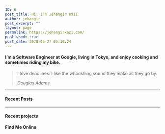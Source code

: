 ```yaml
---
ID: 6
post_title: Hi! I’m Jehangir Kazi
author: jehangir
post_excerpt: ""
layout: page
permalink: https://jehangirkazi.com/
published: true
post_date: 2020-05-27 05:36:24
---
```

<!-- wp:group {"align":"wide"} -->
<div class="wp-block-group alignwide"><div class="wp-block-group__inner-container"><!-- wp:heading {"level":4} -->
<h4>I’m a Software Engineer at Google, living in Tokyo, and enjoy cooking and sometimes riding my bike.</h4>
<!-- /wp:heading --></div></div>
<!-- /wp:group -->

<!-- wp:group {"align":"wide"} -->
<div class="wp-block-group alignwide"><div class="wp-block-group__inner-container"><!-- wp:quote {"className":"is-style-large"} -->
<blockquote class="wp-block-quote is-style-large"><p>I love deadlines. I like the whooshing sound they make as they go by.</p><cite>Douglas Adams</cite></blockquote>
<!-- /wp:quote --></div></div>
<!-- /wp:group -->

<!-- wp:separator -->
<hr class="wp-block-separator"/>
<!-- /wp:separator -->

<!-- wp:heading {"level":4} -->
<h4>Recent Posts</h4>
<!-- /wp:heading -->

<!-- wp:latest-posts {"categories":"6","postsToShow":10,"displayPostContent":true,"displayPostDate":true,"postLayout":"grid","columns":2,"displayFeaturedImage":true,"featuredImageAlign":"center","featuredImageSizeSlug":"medium"} /-->

<!-- wp:separator -->
<hr class="wp-block-separator"/>
<!-- /wp:separator -->

<!-- wp:heading {"level":4} -->
<h4>Recent projects</h4>
<!-- /wp:heading -->

<!-- wp:latest-posts {"categories":"7","displayPostContent":true,"displayPostDate":true,"postLayout":"grid","columns":2,"displayFeaturedImage":true,"featuredImageAlign":"center","featuredImageSizeSlug":"medium"} /-->

<!-- wp:heading {"level":4} -->
<h4>Find Me Online</h4>
<!-- /wp:heading -->

<!-- wp:social-links -->
<ul class="wp-block-social-links"><!-- wp:social-link {"url":"https://linkedin.com/in/kazijehangir","service":"linkedin"} /-->

<!-- wp:social-link {"url":"https://github.com/kazijehangir","service":"github"} /-->

<!-- wp:social-link {"url":"mailto:jehangir@kazi.page","service":"mail"} /-->

<!-- wp:social-link {"url":"https://Twitter.com/Jehangir.kazi","service":"twitter"} /-->

<!-- wp:social-link {"url":"Facebook.com/Jehangir.kazi","service":"facebook"} /-->

<!-- wp:social-link {"service":"instagram"} /-->

<!-- wp:social-link {"url":"https://medium.com/kazi.jehangir","service":"medium"} /--></ul>
<!-- /wp:social-links -->